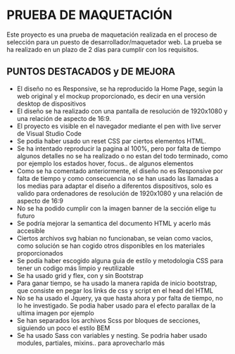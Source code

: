 # PRUEBA DE MAQUETACIÓN

Este proyecto es una prueba de maquetación realizada en el proceso de selección para un puesto de desarrollador/maquetador web.
La prueba se ha realizado en un plazo de 2 días para cumplir con los requisitos.

## PUNTOS DESTACADOS y DE MEJORA

- El diseño no es Responsive, se ha reproducido la Home Page, según la web original y el mockup proporcionado, es decir en una versión desktop de dispositivos
- El diseño se ha realizado con una pantalla de resolución de 1920x1080 y una relación de aspecto de 16:9.
- El proyecto es visible en el navegador mediante el pen with live server de Visual Studio Code
- Se podia haber usado un reset CSS par ciertos elementos HTML.
- Se ha intentado reproducir la pagina al 100%, pero por falta de tiempo algunos detalles no se ha realizado o no estan del todo terminado, como por ejemplo los estados hover, focus.. de algunos elementos
- Como se ha comentado anteriormente, el diseño no es Responsive por falta de tiempo y como consecuencia no se han usado las llamadas a los medias para adaptar el diseño a diferentos dispositivos, solo es valido para ordenadores de resolución de 1920x1080 y una relación de aspecto de 16:9
- No se ha podido cumplir con la imagen banner de la sección elige tu futuro
- Se podría mejorar la semantica del documento HTML y acerlo más accesible
- Ciertos archivos svg habian no funcionaban, se veian como vacios, como solución se han cogido otros disponibles en los materiales proporcionados
- Se podía haber escogido alguna guia de estilo y metodologia CSS para tener un codigo más limpio y reutilizable
- Se ha usado grid y flex, con y sin Bootstrap
- Para ganar tiempo, se ha usado la manera rapida de inicio bootstrap, que consiste en pegar los links de css y script en el head del HTML
- No se ha usado el Jquery, ya que hasta ahora y por falta de tiempo, no lo he investigado. Se podia haber usado para el efecto parallax de la ultima imagen por ejemplo
- Se han separados los archivos Scss por bloques de secciones, siguiendo un poco el estilo BEM
- Se ha usado Sass con variables y nesting. Se podria haber usado modules, partiales, mixins.. para aprovecharlo más
